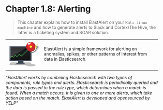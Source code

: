 #   Chapter 1.8: Alerting
>This chapter explains how to install ElastAlert on your `Kali linux machine` and how to generate alerts to Slack and Cortex/The Hive, the latter is a ticketing system and SOAR solution.


|   |   |
|---|---|
| ![Screenshot ElastAlert](./assets/00-elastalert-sigma.png) | ElastAlert is a simple framework for alerting on anomalies, spikes, or other patterns of interest from data in Elasticsearch.  |
|   |   |

_"ElastAlert works by combining Elasticsearch with two types of components, rule types and alerts. Elasticsearch is periodically queried and the data is passed to the rule type, which determines when a match is found. When a match occurs, it is given to one or more alerts, which take action based on the match. ElastAlert is developed and opensourced by YELP"_

